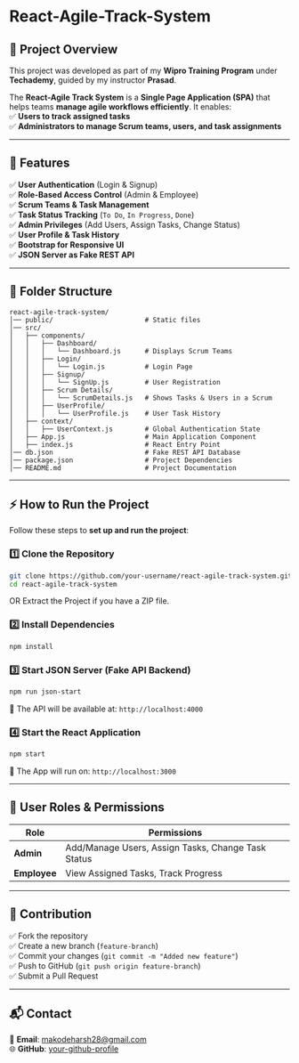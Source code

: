 # React-Agile-Track-System  

## 📖 Project Overview  
This project was developed as part of my **Wipro Training Program** under **Techademy**, guided by my instructor **Prasad**.  

The **React-Agile Track System** is a **Single Page Application (SPA)** that helps teams **manage agile workflows efficiently**. It enables:  
✅ **Users to track assigned tasks**  
✅ **Administrators to manage Scrum teams, users, and task assignments**  

---

## 📂 Features  
✅ **User Authentication** (Login & Signup)  
✅ **Role-Based Access Control** (Admin & Employee)  
✅ **Scrum Teams & Task Management**  
✅ **Task Status Tracking** (`To Do`, `In Progress`, `Done`)  
✅ **Admin Privileges** (Add Users, Assign Tasks, Change Status)  
✅ **User Profile & Task History**  
✅ **Bootstrap for Responsive UI**  
✅ **JSON Server as Fake REST API**  

---

## 📁 Folder Structure  
```
react-agile-track-system/
│── public/                       # Static files  
│── src/  
│   ├── components/  
│   │   ├── Dashboard/
│   │   │   └── Dashboard.js      # Displays Scrum Teams  
│   │   ├── Login/
│   │   │   └── Login.js          # Login Page  
│   │   ├── Signup/
│   │   │   └── SignUp.js         # User Registration  
│   │   ├── Scrum Details/ 
│   │   │   └── ScrumDetails.js   # Shows Tasks & Users in a Scrum  
│   │   ├── UserProfile/
│   │   │   └── UserProfile.js    # User Task History  
│   ├── context/  
│   │   ├── UserContext.js        # Global Authentication State  
│   ├── App.js                    # Main Application Component  
│   ├── index.js                  # React Entry Point  
│── db.json                       # Fake REST API Database  
│── package.json                  # Project Dependencies  
│── README.md                     # Project Documentation  
```

---

## ⚡ How to Run the Project  
Follow these steps to **set up and run the project**:  

### 1️⃣ Clone the Repository  
```bash
git clone https://github.com/your-username/react-agile-track-system.git
cd react-agile-track-system
```
OR Extract the Project if you have a ZIP file.

### 2️⃣ Install Dependencies  
```bash
npm install
```

### 3️⃣ Start JSON Server (Fake API Backend)  
```bash
npm run json-start
```
🔹 The API will be available at: `http://localhost:4000`  

### 4️⃣ Start the React Application  
```bash
npm start
```
🔹 The App will run on: `http://localhost:3000`  

---

## 📌 User Roles & Permissions  
| Role     | Permissions  |
|----------|-------------|
| **Admin** | Add/Manage Users, Assign Tasks, Change Task Status |
| **Employee** | View Assigned Tasks, Track Progress |

---

## 🤝 Contribution  
✅ Fork the repository  
✅ Create a new branch (`feature-branch`)  
✅ Commit your changes (`git commit -m "Added new feature"`)  
✅ Push to GitHub (`git push origin feature-branch`)  
✅ Submit a Pull Request  

---

## 📬 Contact  
📩 **Email**: makodeharsh28@gmail.com  
🌐 **GitHub**: [your-github-profile](https://github.com/makodeharsh) 
